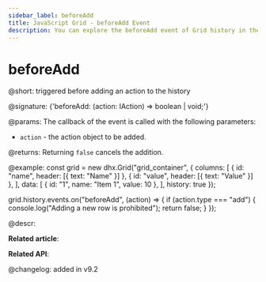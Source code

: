 ```yaml
---
sidebar_label: beforeAdd
title: JavaScript Grid - beforeAdd Event 
description: You can explore the beforeAdd event of Grid history in the documentation of the DHTMLX JavaScript UI library. Browse developer guides and API reference, try out code examples and live demos, and download a free 30-day evaluation version of DHTMLX Suite.
---
```


# beforeAdd

@short: triggered before adding an action to the history

@signature: {'beforeAdd: (action: IAction) => boolean | void;'}

@params:
The callback of the event is called with the following parameters:
- `action` - the action object to be added.

@returns:
Returning `false` cancels the addition.

@example:
const grid = new dhx.Grid("grid_container", {
    columns: [
        { id: "name", header: [{ text: "Name" }] },
        { id: "value", header: [{ text: "Value" }] },
    ],
    data: [
        { id: "1", name: "Item 1", value: 10 },
    ],
    history: true
});

grid.history.events.on("beforeAdd", (action) => {
    if (action.type === "add") {
        console.log("Adding a new row is prohibited");
        return false;
    }
});

@descr:

**Related article**: 

**Related API**: 

@changelog:
added in v9.2